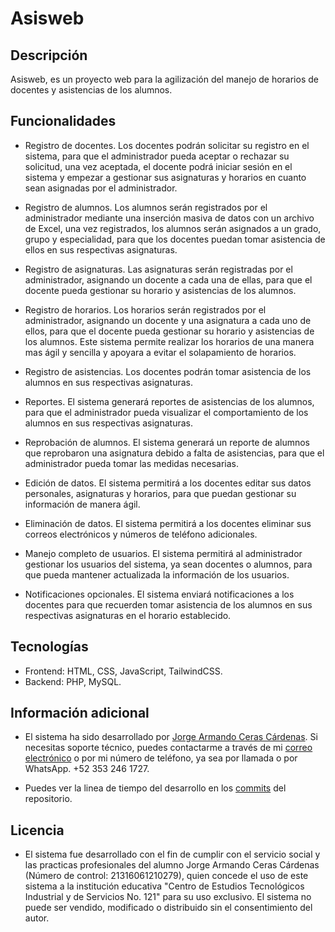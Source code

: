 # Asisweb

## Descripción

Asisweb, es un proyecto web para la agilización del manejo de horarios de docentes y asistencias de los alumnos.

## Funcionalidades

- Registro de docentes. Los docentes podrán solicitar su registro en el sistema, para que el administrador pueda aceptar o rechazar su solicitud, una vez aceptada, el docente podrá iniciar sesión en el sistema y empezar a gestionar sus asignaturas y horarios en cuanto sean asignadas por el administrador.

- Registro de alumnos. Los alumnos serán registrados por el administrador mediante una inserción masiva de datos con un archivo de Excel, una vez registrados, los alumnos serán asignados a un grado, grupo y especialidad, para que los docentes puedan tomar asistencia de ellos en sus respectivas asignaturas.

- Registro de asignaturas. Las asignaturas serán registradas por el administrador, asignando un docente a cada una de ellas, para que el docente pueda gestionar su horario y asistencias de los alumnos.

- Registro de horarios. Los horarios serán registrados por el administrador, asignando un docente y una asignatura a cada uno de ellos, para que el docente pueda gestionar su horario y asistencias de los alumnos. Este sistema permite realizar los horarios de una manera mas ágil y sencilla y apoyara a evitar el solapamiento de horarios.

- Registro de asistencias. Los docentes podrán tomar asistencia de los alumnos en sus respectivas asignaturas.

- Reportes. El sistema generará reportes de asistencias de los alumnos, para que el administrador pueda visualizar el comportamiento de los alumnos en sus respectivas asignaturas.

- Reprobación de alumnos. El sistema generará un reporte de alumnos que reprobaron una asignatura debido a falta de asistencias, para que el administrador pueda tomar las medidas necesarias.

- Edición de datos. El sistema permitirá a los docentes editar sus datos personales, asignaturas y horarios, para que puedan gestionar su información de manera ágil.

- Eliminación de datos. El sistema permitirá a los docentes eliminar sus correos electrónicos y números de teléfono adicionales.

- Manejo completo de usuarios. El sistema permitirá al administrador gestionar los usuarios del sistema, ya sean docentes o alumnos, para que pueda mantener actualizada la información de los usuarios.

- Notificaciones opcionales. El sistema enviará notificaciones a los docentes para que recuerden tomar asistencia de los alumnos en sus respectivas asignaturas en el horario establecido.

## Tecnologías

- Frontend: HTML, CSS, JavaScript, TailwindCSS.
- Backend: PHP, MySQL.

## Información adicional

- El sistema ha sido desarrollado por [Jorge Armando Ceras Cárdenas](https://armandodev.portfolio.netlify.app/). Si necesitas soporte técnico, puedes contactarme a través de mi [correo electrónico](mailto:jorge.armando.c.cardenas@gmail.com) o por mi número de teléfono, ya sea por llamada o por WhatsApp. +52 353 246 1727.

- Puedes ver la linea de tiempo del desarrollo en los [commits](https://github.com/armandodev/asisweb/commits/main) del repositorio.

## Licencia

- El sistema fue desarrollado con el fin de cumplir con el servicio social y las practicas profesionales del alumno Jorge Armando Ceras Cárdenas (Número de control: 21316061210279), quien concede el uso de este sistema a la institución educativa "Centro de Estudios Tecnológicos Industrial y de Servicios No. 121" para su uso exclusivo. El sistema no puede ser vendido, modificado o distribuido sin el consentimiento del autor.
